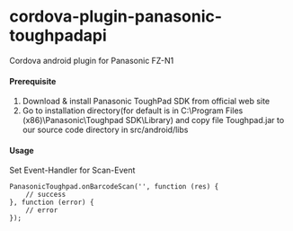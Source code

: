 # cordova-plugin-panasonic-toughpadapi

Cordova android plugin for Panasonic FZ-N1

#### Prerequisite
1. Download & install Panasonic ToughPad SDK from official web site
2. Go to installation directory(for default is in C:\Program Files (x86)\Panasonic\Toughpad SDK\Library) and copy file Toughpad.jar to our source code directory in src/android/libs

#### Usage
Set Event-Handler for Scan-Event
```
PanasonicToughpad.onBarcodeScan('', function (res) {
    // success
}, function (error) {
    // error
});
```
